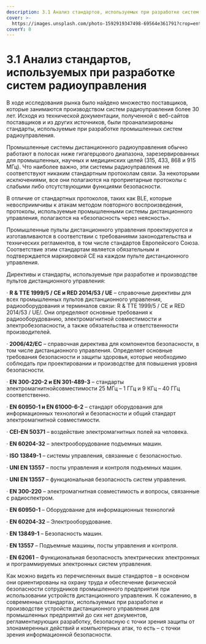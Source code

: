 ```yaml
---
description: 3.1 Анализ стандартов, используемых при разработке систем радиоуправления
cover: >-
  https://images.unsplash.com/photo-1592919347498-69564e361791?crop=entropy&cs=srgb&fm=jpg&ixid=MnwxOTcwMjR8MHwxfHNlYXJjaHw0fHx3aXJlbGVzc3xlbnwwfHx8fDE2MzY0NzA2NzY&ixlib=rb-1.2.1&q=85
coverY: 0
---
```


# 3.1 Анализ стандартов, используемых при разработке систем  радиоуправления

В ходе исследования рынка было найдено множество поставщиков, которые занимаются производством систем радиоуправления более 30 лет. Исходя из технической документации, полученной с веб-сайтов поставщиков и из других источников, были проанализированы стандарты, используемые при разработке промышленных систем радиоуправления.

Промышленные системы дистанционного радиоуправления обычно работают в полосах ниже гигагерцового диапазона, зарезервированных для промышленных, научных и медицинских целей (315, 433, 868 и 915 МГц). Что наиболее важно, эти системы радиоуправления не соответствуют никаким стандартным протоколам связи. За некоторыми исключениями, все они полагаются на проприетарные протоколы с слабыми либо отсутствующими функциями безопасности.

В отличие от стандартных протоколов, таких как BLE, которые невосприимчивы к атакам методом повторного воспроизведения, протоколы, используемые промышленными системы дистанционного управления, полагаются на «безопасность через неясность».

Промышленные пульты дистанционного управления проектируются и изготавливаются в соответствии с требованиями законодательства и технических регламентов, в том числе стандартов Европейского Союза. Соответствие этим стандартам является обязательным и подтверждается маркировкой CE на каждом пульте дистанционного управления.

Директивы и стандарты, используемые при разработке и производстве пультов дистанционного управления:

· **R & TTE 1999/5 / CE и RED 2014/53 / UE** – справочные директивы для всех промышленных пультов дистанционного управления, радиооборудования и терминалов связи: R & TTE 1999/5 / CE и RED 2014/53 / UE/. Они определяют основные требования к радиооборудованию, электромагнитной совместимости и электробезопасности, а также обязательства и ответственности производителей.

· **2006/42/EC** – справочная директива для компонентов безопасности, в том числе дистанционного управления. Определяет основные требования безопасности и защиты здоровья, которые необходимо соблюдать при проектировании и производстве для повышения уровня безопасности.

· **EN 300-220-2 и EN 301-489-3** – стандарты электромагнитнойсовместимости 25 МГц – 1 ГГц и 9 КГц – 40 ГГц соответственно.

· **EN 60950-1 и EN 61000-6-2** – стандарт оборудования для информационных технологий и безопасности и общий стандарт электромагнитной совместимости.

· **CEI-EN 50371** – воздействие электромагнитных полей на человека.

· **EN 60204-32** – электрооборудование подъемных машин.

· **ISO 13849-1** – системы управления, связанные с безопасностью.

· **UNI EN 13557** – посты управления и контроля подъемных машин.

· **UNI EN 13557** – функциональная безопасность систем управления.

· **EN 300-220** – электромагнитная совместимость и вопросы, связанные с радиоспектром.

· **EN 60950-1** – Оборудование для информационных технологий

· **EN 60204-32** – Электрооборудование.

· **EN 13849-1** – Безопасность машин.

· **EN 13557** – Подъемные машины, посты управления и контроля.

· **EN 62061** – Функциональная безопасность электрических электронных и программируемых электронных систем управления.

Как можно видеть из перечисленных выше стандартов – в основном они ориентированы на охрану труда и обеспечение физической безопасности сотрудников промышленного предприятия при использовании устройств дистанционного управления. К сожалению, в современных стандартах, используемых при разработке и производстве устройств дистанционного управления для промышленных предприятий до сих нет документов, регламентирующих разработку, безопасную с точки зрения защиты от злонамеренных действий и компьютерных атак, то есть – с точки зрения информационной безопасности.

